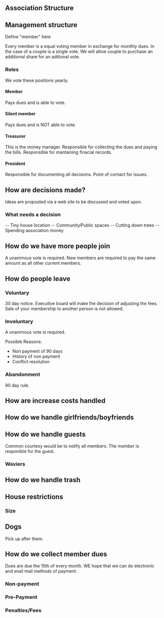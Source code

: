 Association Structure
---------------------

## Management structure

Define "member" here

Every member is a equal voting member in exchange for monthly dues. In the case of a couple is a single vote. We will allow couple to purchase an additional share for an aditional vote.

### Roles

We vote these positions yearly.

#### Member

Pays dues and is able to vote.

#### Silent member

Pays dues and is NOT able to vote.

#### Treasurer

This is the money manager. Responsible for collecting the dues and paying the bills. Responsible for mantaining finacial records.

#### President

Responsible for documenting all decisions. Point of contact for issues.

## How are decisions made?

Ideas are proposted via a web site to be discussed and voted upon. 

### What needs a decision

-- Tiny house location
-- Community/Public spaces
-- Cutting down trees
-- Spending association money

## How do we have more people join

A unanimous vote is required. New members are required to pay the same amount as all other current members.

## How do people leave

### Voluntary

30 day notice. Executive board will make the decision of adjusting the fees. Sale of your membership to another person is not allowed.

### Involuntary

A unanimous vote is required.

Possible Reasons:

- Non payment of 90 days
- History of non payment
- Conflict resolution

### Abandonment

90 day rule.

## How are increase costs handled

## How do we handle girlfriends/boyfriends

## How do we handle guests

Common courtesy would be to notify all members. The member is responible for the guest. 

### Waviers

## How do we handle trash

## House restrictions

### Size

## Dogs

Pick up after them.

## How do we collect member dues

Dues are due the 15th of every month. WE hope that we can do electronic and snail mail methods of payment.

### Non-payment
### Pre-Payment
### Penalties/Fees


